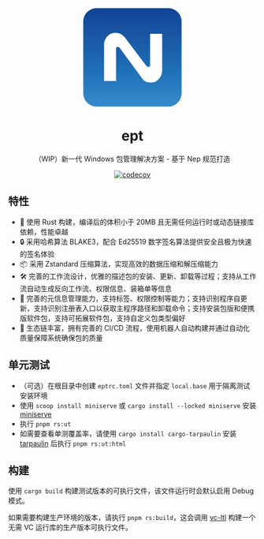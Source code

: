 <div align="center">
  <a href="https://ept.edgeless.top" target="_blank">
    <img alt="Nep Logo" width="200" src="logo/nep.png"/>
  </a>
</div>
<div align="center">
  <h1>ept</h1>
</div>

<div align="center">

（WIP）新一代 Windows 包管理解决方案 - 基于 Nep 规范打造

[![codecov](https://codecov.io/github/EdgelessPE/ept/graph/badge.svg?token=KF7Z1SSF3Q)](https://codecov.io/github/EdgelessPE/ept)

</div>

## 特性
* 🚀 使用 Rust 构建，编译后的体积小于 20MB 且无需任何运行时或动态链接库依赖，性能卓越
* 🔒 采用哈希算法 BLAKE3，配合 Ed25519 数字签名算法提供安全且极为快速的签名体验
* 📦 采用 Zstandard 压缩算法，实现高效的数据压缩和解压缩能力
* 🛠️ 完善的工作流设计，优雅的描述包的安装、更新、卸载等过程；支持从工作流自动生成反向工作流、权限信息、装箱单等信息
* 📝 完善的元信息管理能力，支持标签、权限控制等能力；支持识别程序自更新，支持识别注册表入口以获取主程序路径和卸载命令；支持安装包版和便携版软件包，支持可拓展软件包，支持自定义包类型偏好
* 🤖 生态链丰富，拥有完善的 CI/CD 流程，使用机器人自动构建并通过自动化质量保障系统确保包的质量


## 单元测试
* （可选）在根目录中创建 `eptrc.toml` 文件并指定 `local.base` 用于隔离测试安装环境
* 使用 `scoop install miniserve` 或 `cargo install --locked miniserve` 安装 [miniserve](https://github.com/svenstaro/miniserve)
* 执行 `pnpm rs:ut`
* 如需要查看单测覆盖率，请使用 `cargo install cargo-tarpaulin` 安装 [tarpaulin](https://github.com/xd009642/tarpaulin) 后执行 `pnpm rs:ut:html`

## 构建
使用 `cargo build` 构建测试版本的可执行文件，该文件运行时会默认启用 Debug 模式。

如果需要构建生产环境的版本，请执行 `pnpm rs:build`，这会调用 [vc-ltl](https://crates.io/crates/vc-ltl) 构建一个无需 VC 运行库的生产版本可执行文件。
